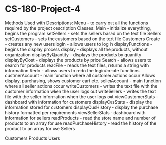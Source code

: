 # CS-180-Project-4

Methods Used with Descriptions:
Menu - to carry out all the functions required by the project description
Classes:
Main - initialize everything, begins the program
  setSellers - sets the sellers based on the text file Sellers
  setCustomers - sets the customers based on the text file Customers
  Create - creates any new users
  logIn - allows users to log in
  displayFunctions - begins the display process
  display - displays all the products, without organization
  displayByQuantity - displays the products by quantity
  displayByCost - displays the products by price
  Search - allows users to search for products
  readFile - reads the text files, returns a string with information
  Redo - allows users to redo the login/create functions
  custmerAccount - main function where all customer actions occur
  Allows display, purchasing, shows customer cart etc.
  sellerAccount - main function where all seller actions occur
  writeCustomers - writes the text file with the customer information when the user logs out
  writeSellers - writes the text file with the seller information when the user logs out
  viewCustomerStats - dashboard with information for customers
  displayCusStats - display the information stored for customers
  displayCusHistory - display the purchase history formatted per requirements
  viewSellerStats - dashboard with information for sellers
  readProducts - read the store name and number of products to an array for use
  readPurchaseHistory - read the history of the product to an array for use
Sellers
  
Customers
Products
Users
